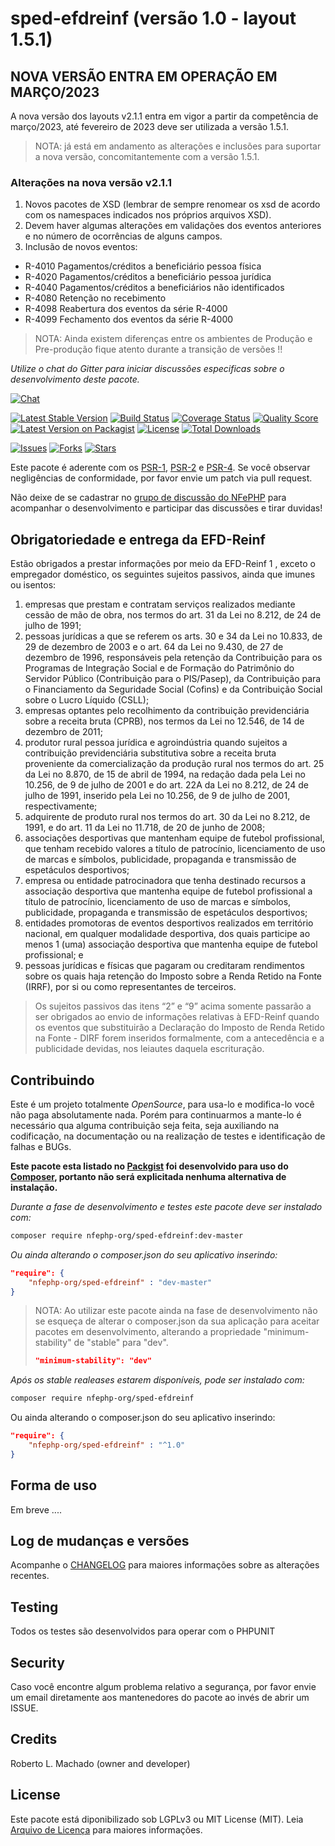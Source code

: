 # sped-efdreinf (versão 1.0 - layout 1.5.1)

## NOVA VERSÃO ENTRA EM OPERAÇÃO EM MARÇO/2023

A nova versão dos layouts v2.1.1 entra em vigor a partir da competência de março/2023, até fevereiro de 2023 deve ser utilizada a versão 1.5.1.

> NOTA: já está em andamento as alterações e inclusões para suportar a nova versão, concomitantemente com a versão 1.5.1.

### Alterações na nova versão v2.1.1

1. Novos pacotes de XSD (lembrar de sempre renomear os xsd de acordo com os namespaces indicados nos próprios arquivos XSD).
2. Devem haver algumas alterações em validações dos eventos anteriores e no número de ocorrências de alguns campos.
3. Inclusão de novos eventos:

- R-4010 Pagamentos/créditos a beneficiário pessoa física
- R-4020 Pagamentos/créditos a beneficiário pessoa jurídica
- R-4040 Pagamentos/créditos a beneficiários não identificados
- R-4080 Retenção no recebimento
- R-4098 Reabertura dos eventos da série R-4000
- R-4099 Fechamento dos eventos da série R-4000

> NOTA: Ainda existem diferenças entre os ambientes de Produção e Pre-produção fique atento durante a transição de versões !!

*Utilize o chat do Gitter para iniciar discussões especificas sobre o desenvolvimento deste pacote.*

[![Chat][ico-gitter]][link-gitter]

[![Latest Stable Version][ico-stable]][link-packagist]
[![Build Status][ico-travis]][link-travis]
[![Coverage Status][ico-scrutinizer]][link-scrutinizer]
[![Quality Score][ico-code-quality]][link-code-quality]
[![Latest Version on Packagist][ico-version]][link-packagist]
[![License][ico-license]][link-packagist]
[![Total Downloads][ico-downloads]][link-downloads]

[![Issues][ico-issues]][link-issues]
[![Forks][ico-forks]][link-forks]
[![Stars][ico-stars]][link-stars]

Este pacote é aderente com os [PSR-1], [PSR-2] e [PSR-4]. Se você observar negligências de conformidade, por favor envie um patch via pull request.

[PSR-1]: https://github.com/php-fig/fig-standards/blob/master/accepted/PSR-1-basic-coding-standard.md
[PSR-2]: https://github.com/php-fig/fig-standards/blob/master/accepted/PSR-2-coding-style-guide.md
[PSR-4]: https://github.com/php-fig/fig-standards/blob/master/accepted/PSR-4-autoloader.md

Não deixe de se cadastrar no [grupo de discussão do NFePHP](http://groups.google.com/group/nfephp) para acompanhar o desenvolvimento e participar das discussões e tirar duvidas!

## Obrigatoriedade e entrega da EFD-Reinf

Estão obrigados a prestar informações por meio da EFD-Reinf 1 , exceto o empregador doméstico, os seguintes sujeitos passivos, ainda que imunes ou isentos:

1. empresas que prestam e contratam serviços realizados mediante cessão de mão de obra, nos termos do art. 31 da Lei no 8.212, de 24 de julho de 1991;
2. pessoas jurídicas a que se referem os arts. 30 e 34 da Lei no 10.833, de 29 de dezembro de 2003 e o art. 64 da Lei no 9.430, de 27 de dezembro de 1996, responsáveis pela retenção da Contribuição para os Programas de Integração Social e de Formação do Patrimônio do Servidor Público (Contribuição para o PIS/Pasep), da Contribuição para o Financiamento da Seguridade Social (Cofins) e da Contribuição Social sobre o Lucro Líquido (CSLL);
3. empresas optantes pelo recolhimento da contribuição previdenciária sobre a receita bruta (CPRB), nos termos da Lei no 12.546, de 14 de dezembro de 2011;
4. produtor rural pessoa jurídica e agroindústria quando sujeitos a contribuição previdenciária substitutiva sobre a receita bruta proveniente da comercialização da produção rural nos termos do art. 25 da Lei no 8.870, de 15 de abril de 1994, na redação dada pela Lei no 10.256, de 9 de julho de 2001 e do art. 22A da Lei no 8.212, de 24 de julho de 1991, inserido pela Lei no 10.256, de 9 de julho de 2001, respectivamente;
5. adquirente de produto rural nos termos do art. 30 da Lei no 8.212, de 1991, e do art. 11 da Lei no 11.718, de 20 de junho de 2008;
6. associações desportivas que mantenham equipe de futebol profissional, que tenham recebido valores a título de patrocínio, licenciamento de uso de marcas e símbolos, publicidade, propaganda e transmissão de espetáculos desportivos;
7. empresa ou entidade patrocinadora que tenha destinado recursos a associação desportiva que mantenha equipe de futebol profissional a título de patrocínio, licenciamento de uso de marcas e símbolos, publicidade, propaganda e transmissão de espetáculos desportivos;
8. entidades promotoras de eventos desportivos realizados em território nacional, em qualquer modalidade desportiva, dos quais participe ao menos 1 (uma) associação desportiva que mantenha equipe de futebol profissional; e
9. pessoas jurídicas e físicas que pagaram ou creditaram rendimentos sobre os quais haja retenção do Imposto sobre a Renda Retido na Fonte (IRRF), por si ou como representantes de terceiros.

> Os sujeitos passivos das itens “2” e “9” acima somente passarão a ser obrigados ao envio de informações relativas à EFD-Reinf quando os eventos que substituirão a Declaração do Imposto de Renda Retido na Fonte - DIRF forem inseridos formalmente, com a antecedência e a publicidade devidas, nos leiautes daquela escrituração.


## Contribuindo
Este é um projeto totalmente *OpenSource*, para usa-lo e modifica-lo você não paga absolutamente nada. Porém para continuarmos a mante-lo é necessário qua alguma contribuição seja feita, seja auxiliando na codificação, na documentação ou na realização de testes e identificação de falhas e BUGs.

**Este pacote esta listado no [Packgist](https://packagist.org/) foi desenvolvido para uso do [Composer](https://getcomposer.org/), portanto não será explicitada nenhuma alternativa de instalação.**

*Durante a fase de desenvolvimento e testes este pacote deve ser instalado com:*
```bash
composer require nfephp-org/sped-efdreinf:dev-master
```

*Ou ainda alterando o composer.json do seu aplicativo inserindo:*
```json
"require": {
    "nfephp-org/sped-efdreinf" : "dev-master"
}
```

> NOTA: Ao utilizar este pacote ainda na fase de desenvolvimento não se esqueça de alterar o composer.json da sua aplicação para aceitar pacotes em desenvolvimento, alterando a propriedade "minimum-stability" de "stable" para "dev".
> ```json
> "minimum-stability": "dev"
> ```

*Após os stable realeases estarem disponíveis, pode ser instalado com:*
```bash
composer require nfephp-org/sped-efdreinf
```
Ou ainda alterando o composer.json do seu aplicativo inserindo:
```json
"require": {
    "nfephp-org/sped-efdreinf" : "^1.0"
}
```

## Forma de uso
Em breve ....

## Log de mudanças e versões
Acompanhe o [CHANGELOG](CHANGELOG.md) para maiores informações sobre as alterações recentes.

## Testing

Todos os testes são desenvolvidos para operar com o PHPUNIT

## Security

Caso você encontre algum problema relativo a segurança, por favor envie um email diretamente aos mantenedores do pacote ao invés de abrir um ISSUE.

## Credits

Roberto L. Machado (owner and developer)

## License

Este pacote está diponibilizado sob LGPLv3 ou MIT License (MIT). Leia  [Arquivo de Licença](LICENSE.md) para maiores informações.

[ico-stable]: https://poser.pugx.org/nfephp-org/sped-efdreinf/version
[ico-stars]: https://img.shields.io/github/stars/nfephp-org/sped-efdreinf.svg?style=flat-square
[ico-forks]: https://img.shields.io/github/forks/nfephp-org/sped-efdreinf.svg?style=flat-square
[ico-issues]: https://img.shields.io/github/issues/nfephp-org/sped-efdreinf.svg?style=flat-square
[ico-travis]: https://img.shields.io/travis/nfephp-org/sped-efdreinf/master.svg?style=flat-square
[ico-scrutinizer]: https://img.shields.io/scrutinizer/coverage/g/nfephp-org/sped-efdreinf.svg?style=flat-square
[ico-code-quality]: https://img.shields.io/scrutinizer/g/nfephp-org/sped-efdreinf.svg?style=flat-square
[ico-downloads]: https://img.shields.io/packagist/dt/nfephp-org/sped-efdreinf.svg?style=flat-square
[ico-version]: https://img.shields.io/packagist/v/nfephp-org/sped-efdreinf.svg?style=flat-square
[ico-license]: https://poser.pugx.org/nfephp-org/nfephp/license.svg?style=flat-square
[ico-gitter]: https://img.shields.io/badge/GITTER-4%20users%20online-green.svg?style=flat-square

[link-packagist]: https://packagist.org/packages/nfephp-org/sped-efdreinf
[link-travis]: https://travis-ci.org/nfephp-org/sped-efdreinf
[link-scrutinizer]: https://scrutinizer-ci.com/g/nfephp-org/sped-efdreinf/code-structure
[link-code-quality]: https://scrutinizer-ci.com/g/nfephp-org/sped-efdreinf
[link-downloads]: https://packagist.org/packages/nfephp-org/sped-efdreinf
[link-author]: https://github.com/nfephp-org
[link-issues]: https://github.com/nfephp-org/sped-efdreinf/issues
[link-forks]: https://github.com/nfephp-org/sped-efdreinf/network
[link-stars]: https://github.com/nfephp-org/sped-efdreinf/stargazers
[link-gitter]: https://gitter.im/nfephp-org/sped-efdreinf?utm_source=badge&utm_medium=badge&utm_campaign=pr-badge&utm_content=badge
